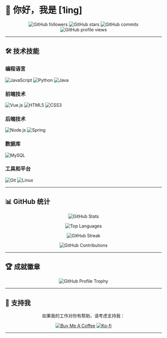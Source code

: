 # 👋 你好，我是 [1ing]

<div align="center">
  
![GitHub followers](https://img.shields.io/github/followers/1ingg?label=Followers&style=social)
![GitHub stars](https://img.shields.io/github/stars/1ingg?style=social)
![GitHub commits](https://img.shields.io/github/commit-activity/m/1ingg/你1ingg)
![GitHub profile views](https://komarev.com/ghpvc/?username=1ingg&color=blueviolet)

</div>

---


## 🛠️ 技术技能

### 编程语言
![JavaScript](https://img.shields.io/badge/JavaScript-F7DF1E?style=for-the-badge&logo=javascript&logoColor=black)
![Python](https://img.shields.io/badge/Python-3776AB?style=for-the-badge&logo=python&logoColor=white)
![Java](https://img.shields.io/badge/Java-ED8B00?style=for-the-badge&logo=java&logoColor=white)

### 前端技术
![Vue.js](https://img.shields.io/badge/Vue.js-35495E?style=for-the-badge&logo=vue.js&logoColor=4FC08D)
![HTML5](https://img.shields.io/badge/HTML5-E34F26?style=for-the-badge&logo=html5&logoColor=white)
![CSS3](https://img.shields.io/badge/CSS3-1572B6?style=for-the-badge&logo=css3&logoColor=white)

### 后端技术
![Node.js](https://img.shields.io/badge/Node.js-43853D?style=for-the-badge&logo=node.js&logoColor=white)
![Spring](https://img.shields.io/badge/Spring-6DB33F?style=for-the-badge&logo=spring&logoColor=white)

### 数据库
![MySQL](https://img.shields.io/badge/MySQL-4479A1?style=for-the-badge&logo=mysql&logoColor=white)

### 工具和平台
![Git](https://img.shields.io/badge/Git-F05032?style=for-the-badge&logo=git&logoColor=white)
![Linux](https://img.shields.io/badge/Linux-FCC624?style=for-the-badge&logo=linux&logoColor=black)

---

## 📊 GitHub 统计

<div align="center">

![GitHub Stats](https://github-readme-stats.vercel.app/api?username=1ingg&show_icons=true&theme=radical&hide_border=true)

![Top Languages](https://github-readme-stats.vercel.app/api/top-langs/?username=1ingg&layout=compact&theme=radical&hide_border=true)

![GitHub Streak](https://github-readme-streak-stats.herokuapp.com/?user=1ingg&theme=radical&hide_border=true)

![GitHub Contributions](https://github-readme-activity-graph.vercel.app/graph?username=1ingg&theme=radical&hide_border=true)

</div>

---

## 🏆 成就徽章

<div align="center">

![GitHub Profile Trophy](https://github-profile-trophy.vercel.app/?username=1ingg&theme=radical&no-frame=true&no-bg=true&margin-w=4)

</div>

---

## 🌟 支持我

<div align="center">

如果我的工作对你有帮助，请考虑支持我：

[![Buy Me A Coffee](https://img.shields.io/badge/Buy%20Me%20A%20Coffee-FFDD00?style=for-the-badge&logo=buy-me-a-coffee&logoColor=black)](https://buymeacoffee.com/1ingg)
[![Ko-fi](https://img.shields.io/badge/Ko--fi-F16061?style=for-the-badge&logo=ko-fi&logoColor=white)](https://ko-fi.com/1ingg)

</div>

---

<div align="center">

</div> 